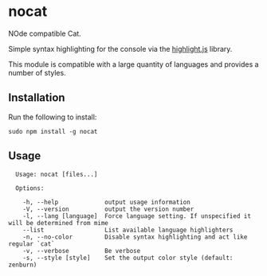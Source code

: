 nocat
=====
NOde compatible Cat.

Simple syntax highlighting for the console via the [highlight.js](https://highlightjs.org) library.

This module is compatible with a large quantity of languages and provides a number of styles.


Installation
------------
Run the following to install:

	sudo npm install -g nocat


Usage
-----

```
  Usage: nocat [files...]

  Options:

    -h, --help             output usage information
    -V, --version          output the version number
    -l, --lang [language]  Force language setting. If unspecified it will be determined from mime
    --list                 List available language highlighters
    -n, --no-color         Disable syntax highlighting and act like regular `cat`
    -v, --verbose          Be verbose
    -s, --style [style]    Set the output color style (default: zenburn)
```
